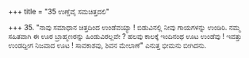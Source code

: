 +++
title = "35 ಉಣ್ಡೆವೈ ಸಮಚಿತ್ತದಲಿ"

+++
35. "ನಾವು ಸಮಾಧಾನ ಚಿತ್ತದಿಂದ ಉಂಡೆವಯ್ಯಾ ! ಬಿಡುವಿನಲ್ಲಿ ನೀವು ಗಾಯಗಳನ್ನು ಉಂಡಿರಿ. ನಮ್ಮ ಸಹಿತವಾಗಿ ಈ ಊರ ಬ್ರಾಹ್ಮಣರನ್ನು ಹಿಂಡುವಿರಲ್ಲವೇ ? ಹಲವು ಕಾಲಕ್ಕೆ ಇಂದಿನಂಥ ಊಟ ಉಂಡೆವು ! ಇವತ್ತು ಉಂಡದ್ದೀಗ ನಿಜವಾದ ಊಟ ! ಸಾವಕಾಶವು, ಶಿವನ ಮೇಲಾಣೆ" ಎನುತ್ತ ಭೀಮನು ಬೀಗಿದನು.